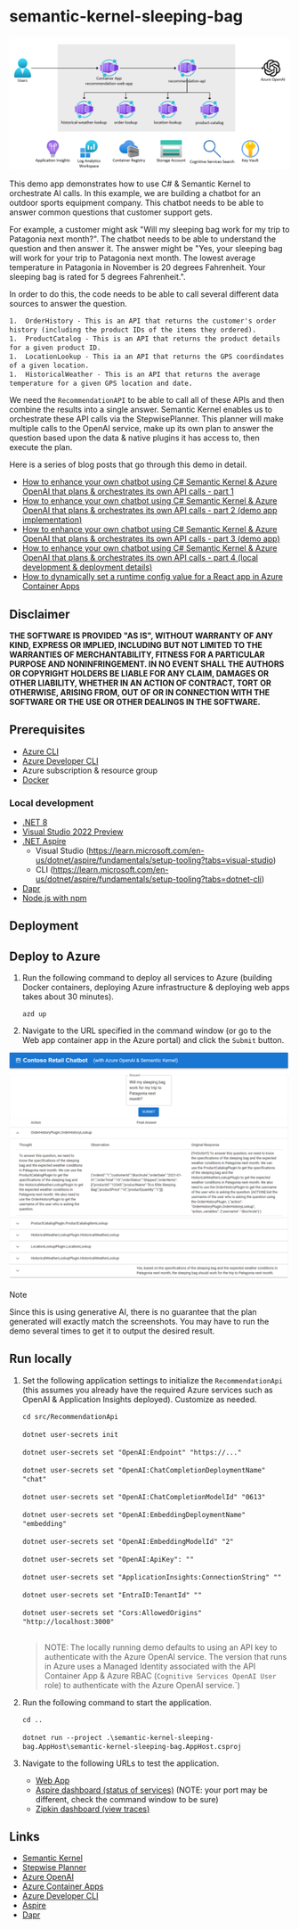 # semantic-kernel-sleeping-bag

![architecture](./.img/architecture.png)

This demo app demonstrates how to use C# & Semantic Kernel to orchestrate AI calls. In this example, we are building a chatbot for an outdoor sports equipment company. This chatbot needs to be able to answer common questions that customer support gets.

For example, a customer might ask "Will my sleeping bag work for my trip to Patagonia next month?". The chatbot needs to be able to understand the question and then answer it. The answer might be "Yes, your sleeping bag will work for your trip to Patagonia next month. The lowest average temperature in Patagonia in November is 20 degrees Fahrenheit. Your sleeping bag is rated for 5 degrees Fahrenheit.".

In order to do this, the code needs to be able to call several different data sources to answer the question.

    1.  OrderHistory - This is an API that returns the customer's order history (including the product IDs of the items they ordered).
    1.  ProductCatalog - This is an API that returns the product details for a given product ID.
    1.  LocationLookup - This ia an API that returns the GPS coordindates of a given location.
    1.  HistoricalWeather - This is an API that returns the average temperature for a given GPS location and date.

We need the `RecommendationAPI` to be able to call all of these APIs and then combine the results into a single answer. Semantic Kernel enables us to orchestrate these API calls via the StepwisePlanner. This planner will make multiple calls to the OpenAI service, make up its own plan to answer the question based upon the data & native plugins it has access to, then execute the plan.

Here is a series of blog posts that go through this demo in detail.

- [How to enhance your own chatbot using C# Semantic Kernel & Azure OpenAI that plans & orchestrates its own API calls - part 1](https://jordanbeandev.com/how-to-build-your-own-chatbot-using-c-semantic-kernel-azure-openai-part-1/)
- [How to enhance your own chatbot using C# Semantic Kernel & Azure OpenAI that plans & orchestrates its own API calls - part 2 (demo app implementation)](https://jordanbeandev.com/how-to-build-your-own-chatbot-using-c-semantic-kernel-azure-openai-part-2/)
- [How to enhance your own chatbot using C# Semantic Kernel & Azure OpenAI that plans & orchestrates its own API calls - part 3 (demo app)](https://jordanbeandev.com/how-to-build-your-own-chatbot-using-c-semantic-kernel-azure-openai-part-3-demo-app/)
- [How to enhance your own chatbot using C# Semantic Kernel & Azure OpenAI that plans & orchestrates its own API calls - part 4 (local development & deployment details)](https://jordanbeandev.com/how-to-build-your-own-chatbot-using-c-semantic-kernel-azure-openai-part-4-local-development-deployment-details/)
- [How to dynamically set a runtime config value for a React app in Azure Container Apps](https://jordanbeandev.com/how-to-dynamically-set-a-runtime-config-value-for-a-react-app-in-azure-container-apps/)

## Disclaimer

**THE SOFTWARE IS PROVIDED "AS IS", WITHOUT WARRANTY OF ANY KIND, EXPRESS OR IMPLIED, INCLUDING BUT NOT LIMITED TO THE WARRANTIES OF MERCHANTABILITY, FITNESS FOR A PARTICULAR PURPOSE AND NONINFRINGEMENT. IN NO EVENT SHALL THE AUTHORS OR COPYRIGHT HOLDERS BE LIABLE FOR ANY CLAIM, DAMAGES OR OTHER LIABILITY, WHETHER IN AN ACTION OF CONTRACT, TORT OR OTHERWISE, ARISING FROM, OUT OF OR IN CONNECTION WITH THE SOFTWARE OR THE USE OR OTHER DEALINGS IN THE SOFTWARE.**

## Prerequisites

- [Azure CLI](https://docs.microsoft.com/en-us/cli/azure/install-azure-cli)
- [Azure Developer CLI](https://learn.microsoft.com/en-us/azure/developer/azure-developer-cli/overview)
- Azure subscription & resource group
- [Docker](https://docs.docker.com/get-docker/)

### Local development

- [.NET 8](https://dotnet.microsoft.com/download/dotnet/8.0)
- [Visual Studio 2022 Preview](https://visualstudio.microsoft.com/vs/preview/)
- [.NET Aspire](https://learn.microsoft.com/en-us/dotnet/aspire/get-started/aspire-overview)
  - Visual Studio (https://learn.microsoft.com/en-us/dotnet/aspire/fundamentals/setup-tooling?tabs=visual-studio)
  - CLI (https://learn.microsoft.com/en-us/dotnet/aspire/fundamentals/setup-tooling?tabs=dotnet-cli)
- [Dapr](https://dapr.io/)
- [Node.js with npm](https://nodejs.org/en/)

## Deployment

## Deploy to Azure

1.  Run the following command to deploy all services to Azure (building Docker containers, deploying Azure infrastructure & deploying web apps takes about 30 minutes).

    ```shell
    azd up
    ```

1.  Navigate to the URL specified in the command window (or go to the Web app container app in the Azure portal) and click the `Submit` button.

![homepage](.img/homepage.png)

> [!NOTE]  
> Since this is using generative AI, there is no guarantee that the plan generated will exactly match the screenshots. You may have to run the demo several times to get it to output the desired result.

## Run locally

1.  Set the following application settings to initialize the `RecommendationApi` (this assumes you already have the required Azure services such as OpenAI & Application Insights deployed). Customize as needed.

    ```shell
    cd src/RecommendationApi

    dotnet user-secrets init

    dotnet user-secrets set "OpenAI:Endpoint" "https://..."

    dotnet user-secrets set "OpenAI:ChatCompletionDeploymentName" "chat"
    
    dotnet user-secrets set "OpenAI:ChatCompletionModelId" "0613"

    dotnet user-secrets set "OpenAI:EmbeddingDeploymentName" "embedding"
 
    dotnet user-secrets set "OpenAI:EmbeddingModelId" "2"
    
    dotnet user-secrets set "OpenAI:ApiKey": ""

    dotnet user-secrets set "ApplicationInsights:ConnectionString" ""

    dotnet user-secrets set "EntraID:TenantId" ""

    dotnet user-secrets set "Cors:AllowedOrigins" "http://localhost:3000"
 
    ```

    >NOTE: The locally running demo defaults to using an API key to authenticate with the Azure OpenAI service. The version that runs in Azure uses a Managed Identity associated with the API Container App & Azure RBAC (`Cognitive Services OpenAI User` role) to authenticate with the Azure OpenAI service.`) 

1.  Run the following command to start the application.

    ```shell
    cd ..   
 
    dotnet run --project .\semantic-kernel-sleeping-bag.AppHost\semantic-kernel-sleeping-bag.AppHost.csproj
    ```

1.  Navigate to the following URLs to test the application.
    
    - [Web App](http://localhost:3000)
    - [Aspire dashboard (status of services)](http://localhost:15293) (NOTE: your port may be different, check the command window to be sure)
    - [Zipkin dashboard (view traces)](http://localhost:9411/zipkin)

## Links

- [Semantic Kernel](https://learn.microsoft.com/en-us/semantic-kernel/overview/)
- [Stepwise Planner](https://learn.microsoft.com/en-us/semantic-kernel/ai-orchestration/planners/?tabs=Csharp)
- [Azure OpenAI](https://learn.microsoft.com/en-us/azure/ai-services/openai/overview)
- [Azure Container Apps](https://learn.microsoft.com/en-us/azure/container-apps/overview)
- [Azure Developer CLI](https://learn.microsoft.com/en-us/azure/developer/azure-developer-cli/overview)
- [Aspire](https://learn.microsoft.com/en-us/dotnet/aspire/get-started/aspire-overview)
- [Dapr](https://dapr.io/)

